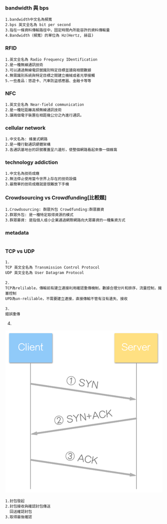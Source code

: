 ### bandwidth 與 bps
```
1.bandwidth中文名為頻寬
2.bps 英文全名為 bit per second
3.指在一條資料傳輸路徑中，固定時間內所能容許的資料傳輸量
4.Bandwidth（頻寬）的單位為 Hz(Hertz, 赫茲)
```

### RFID
```
1.英文全名為 Radio Frequency IDentification
2.是一種無線通訊技術
3.可以通過無線電訊號識別特定目標並讀寫相關數據
4.無需識別系統與特定目標之間建立機械或者光學接觸
5.一些產品：悠遊卡、汽車防盜感應器、金融卡等等
```

### NFC
```
1.英文全名為 Near-field communication
2.是一種短距離高頻無線通訊技術
3.讓兩個電子裝置在相距幾公分之內進行通訊。
```

### cellular network
```
1.中文名為: 蜂巢式網路
2.是一種行動通訊硬體架構
3.各通訊基地台的訊號覆蓋呈六邊形，使整個網路看起來像一個蜂窩
```

### technology addiction
```
1.中文名為技術成癮
2.無法停止使用當今世界上存在的技術設備
3.最簡單的技術成癮就是很難放下手機
```

### Crowdsourcing vs Crowdfunding[比較題]
```
1.Crowdsourcing: 群眾外包 Crowdfunding:群眾募資
2.群眾外包: 是一種特定取得資源的模式
3.群眾募資: 是指個人或小企業通過網際網路向大眾募資的一種集資方式
```

###  metadata
```

```

### TCP vs UDP
```
1.
TCP 英文全名為 Transmission Control Protocol
UDP 英文全名為 User Datagram Protocol

2.
TCP為relilable，傳輸前有建立連接利用確認重傳機制，數據合理分片和排序，流量控制，擁塞控制
UPD為un-relilable，不需要建立連接，直接傳輸不管有沒有遺失、接收

3.
錯誤重傳
```
4.
![Three-way-Handshake1.png](Three-way-Handshake1.png)
```
1.封包發起
2.封包接收與確認封包傳送
  回送確認封包
3.取得最後確認
```
